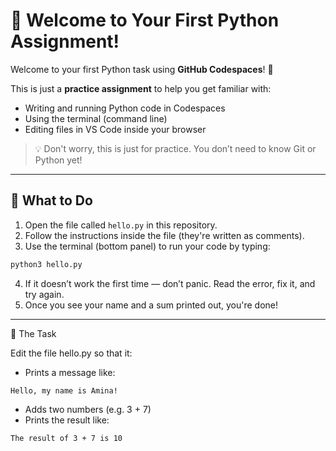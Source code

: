 # 🐍 Welcome to Your First Python Assignment!

Welcome to your first Python task using **GitHub Codespaces**! 🎉

This is just a **practice assignment** to help you get familiar with:

- Writing and running Python code in Codespaces
- Using the terminal (command line)
- Editing files in VS Code inside your browser

> 💡 Don't worry, this is just for practice. You don’t need to know Git or Python yet!

---

## 🔧 What to Do

1. Open the file called `hello.py` in this repository.
2. Follow the instructions inside the file (they're written as comments).
3. Use the terminal (bottom panel) to run your code by typing:

```bash
python3 hello.py
```

4. If it doesn’t work the first time — don’t panic. Read the error, fix it, and try again.
5. Once you see your name and a sum printed out, you're done!

---

🎯 The Task

Edit the file hello.py so that it:
- Prints a message like:
```
Hello, my name is Amina!
```

- Adds two numbers (e.g. 3 + 7)
- Prints the result like:

```
The result of 3 + 7 is 10
```